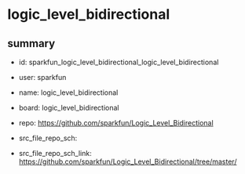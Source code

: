 # logic_level_bidirectional
 
## summary 
* id: sparkfun_logic_level_bidirectional_logic_level_bidirectional
* user: sparkfun
* name: logic_level_bidirectional
* board: logic_level_bidirectional
* repo: https://github.com/sparkfun/Logic_Level_Bidirectional



* src_file_repo_sch: 
* src_file_repo_sch_link: https://github.com/sparkfun/Logic_Level_Bidirectional/tree/master/






